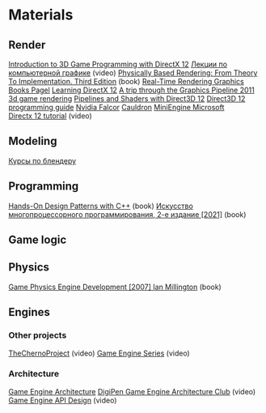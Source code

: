 # Materials

## Render
[Introduction to 3D Game Programming with DirectX 12](https://www.academia.edu/39739327/Introduction_to_3D_GAME_PROGRAMMING_WITH_DIRECTX_12)
[Лекции по компьютерной графике](https://www.youtube.com/watch?v=7tLavP0SIe4&list=PLlb7e2G7aSpRhAzyVXo7HYyS3QLxvNaa6) (video)
[Physically Based Rendering: From Theory To Implementation. Third Edition](https://vk.com/wall-51126445_16070)  (book)
[Real-Time Rendering Graphics Books Pagel](https://www.realtimerendering.com/books.html)
[Learning DirectX 12](https://www.3dgep.com/learning-directx-12-1/)
[A trip through the Graphics Pipeline 2011](https://fgiesen.wordpress.com/2011/07/01/a-trip-through-the-graphics-pipeline-2011-part-1/)
[3d game rendering](https://www.techspot.com/article/1851-3d-game-rendering-explained/)
[Pipelines and Shaders with Direct3D 12](https://docs.microsoft.com/en-us/windows/win32/direct3d12/pipelines-and-shaders-with-directx-12)
[Direct3D 12 programming guide](https://docs.microsoft.com/en-us/windows/win32/direct3d12/directx-12-programming-guide)
[Nvidia Falcor](https://developer.nvidia.com/falcor)
[Cauldron](https://github.com/GPUOpen-LibrariesAndSDKs/Cauldron)
[MiniEngine Microsoft](https://github.com/microsoft/DirectX-Graphics-Samples/tree/master/MiniEngine)  
[Directx 12 tutorial](https://www.youtube.com/watch?v=25PSoelCWSo) (video)

## Modeling

 [Курсы по блендеру](https://www.school-xyz.com/intro)
  
## Programming

[Hands-On Design Patterns with C++](https://www.amazon.com/Hands-Design-Patterns-reusable-maintainable/dp/1788832566)  (book)
[Искусство многопроцессорного программирования, 2-е издание \[2021\]](https://vk.com/physics_math?w=wall-51126445_83415) (book)

## Game logic 

## Physics
[Game Physics Engine Development \[2007\] Ian Millington](https://vk.com/physics_math?w=wall-51126445_85983) (book)

## Engines 
### Other projects 
[TheChernoProject](https://www.youtube.com/c/TheChernoProject) (video)
[Game Engine Series](https://www.youtube.com/channel/UCU0ZLgIv87jlqS6G58DKPyg) (video)

### Architecture 
[Game Engine Architecture](https://alain.xyz/blog/game-engine-architecture)
[DigiPen Game Engine Architecture Club](https://www.youtube.com/channel/UCqS2rfqCdJ8fUmw8gvv7puQ/videos) (video)
[Game Engine API Design](https://www.youtube.com/watch?v=FmPZG4ETcMc&t=985s) (video)

